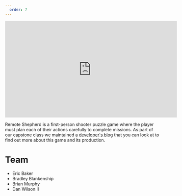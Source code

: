 ```yaml
---
  order: 7
---
```


<iframe class="center-block" width="560" height="315" src="https://www.youtube.com/embed/BILZfwTul-M" frameborder="0" allow="accelerometer; autoplay; encrypted-media; gyroscope; picture-in-picture" allowfullscreen></iframe>

Remote Shepherd is a first-person shooter puzzle game where the player must plan each of their actions carefully to complete missions. As part of our capstone class we maintained a [developer's blog](http://remote-shepherd.blogspot.com/) that you can look at to find out more about this game and its production.

# Team

-   Eric Baker
-   Bradley Blankenship
-   Brian Murphy
-   Dan Wilson II
